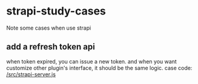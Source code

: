 # strapi-study-cases
Note some cases when use strapi
## add a refresh token api
when token expired, you can issue a new token. and when you want customize other plugin's interface, it should be the same logic. 
case code: [/src/strapi-server.js](/src/strapi-server.js)
